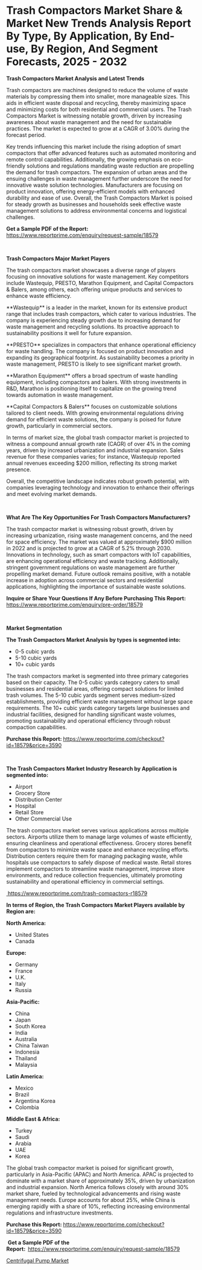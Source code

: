 <p><h1>Trash Compactors Market Share & Market New Trends Analysis Report By Type, By Application, By End-use, By Region, And Segment Forecasts, 2025 - 2032</h1></p><p><strong>Trash Compactors Market Analysis and Latest Trends</strong></p>
<p><p>Trash compactors are machines designed to reduce the volume of waste materials by compressing them into smaller, more manageable sizes. This aids in efficient waste disposal and recycling, thereby maximizing space and minimizing costs for both residential and commercial users. The Trash Compactors Market is witnessing notable growth, driven by increasing awareness about waste management and the need for sustainable practices. The market is expected to grow at a CAGR of 3.00% during the forecast period.</p><p>Key trends influencing this market include the rising adoption of smart compactors that offer advanced features such as automated monitoring and remote control capabilities. Additionally, the growing emphasis on eco-friendly solutions and regulations mandating waste reduction are propelling the demand for trash compactors. The expansion of urban areas and the ensuing challenges in waste management further underscore the need for innovative waste solution technologies. Manufacturers are focusing on product innovation, offering energy-efficient models with enhanced durability and ease of use. Overall, the Trash Compactors Market is poised for steady growth as businesses and households seek effective waste management solutions to address environmental concerns and logistical challenges.</p></p>
<p><strong>Get a Sample PDF of the Report:&nbsp;</strong> <a href="https://www.reportprime.com/enquiry/request-sample/18579?utm_campaign=2243&utm_medium=2&utm_source=Github&utm_content=ia&utm_term=19032025&utm_id=trash-compactors">https://www.reportprime.com/enquiry/request-sample/18579</a></p>
<p>&nbsp;</p>
<p><strong>Trash Compactors Major Market Players</strong></p>
<p><p>The trash compactors market showcases a diverse range of players focusing on innovative solutions for waste management. Key competitors include Wastequip, PRESTO, Marathon Equipment, and Capital Compactors & Balers, among others, each offering unique products and services to enhance waste efficiency.</p><p>**Wastequip** is a leader in the market, known for its extensive product range that includes trash compactors, which cater to various industries. The company is experiencing steady growth due to increasing demand for waste management and recycling solutions. Its proactive approach to sustainability positions it well for future expansion.</p><p>**PRESTO** specializes in compactors that enhance operational efficiency for waste handling. The company is focused on product innovation and expanding its geographical footprint. As sustainability becomes a priority in waste management, PRESTO is likely to see significant market growth.</p><p>**Marathon Equipment** offers a broad spectrum of waste handling equipment, including compactors and balers. With strong investments in R&D, Marathon is positioning itself to capitalize on the growing trend towards automation in waste management.</p><p>**Capital Compactors & Balers** focuses on customizable solutions tailored to client needs. With growing environmental regulations driving demand for efficient waste solutions, the company is poised for future growth, particularly in commercial sectors.</p><p>In terms of market size, the global trash compactor market is projected to witness a compound annual growth rate (CAGR) of over 4% in the coming years, driven by increased urbanization and industrial expansion. Sales revenue for these companies varies; for instance, Wastequip reported annual revenues exceeding $200 million, reflecting its strong market presence.</p><p>Overall, the competitive landscape indicates robust growth potential, with companies leveraging technology and innovation to enhance their offerings and meet evolving market demands.</p></p>
<p>&nbsp;</p>
<p><strong>What Are The Key Opportunities For Trash Compactors Manufacturers?</strong></p>
<p><p>The trash compactor market is witnessing robust growth, driven by increasing urbanization, rising waste management concerns, and the need for space efficiency. The market was valued at approximately $900 million in 2022 and is projected to grow at a CAGR of 5.2% through 2030. Innovations in technology, such as smart compactors with IoT capabilities, are enhancing operational efficiency and waste tracking. Additionally, stringent government regulations on waste management are further propelling market demand. Future outlook remains positive, with a notable increase in adoption across commercial sectors and residential applications, highlighting the importance of sustainable waste solutions.</p></p>
<p><strong>Inquire or Share Your Questions If Any Before Purchasing This Report:</strong> <a href="https://www.reportprime.com/enquiry/pre-order/18579?utm_campaign=2243&utm_medium=2&utm_source=Github&utm_content=ia&utm_term=19032025&utm_id=trash-compactors">https://www.reportprime.com/enquiry/pre-order/18579</a></p>
<p>&nbsp;</p>
<p><strong>Market Segmentation</strong></p>
<p><strong>The Trash Compactors Market Analysis by types is segmented into:</strong></p>
<p><ul><li>0-5 cubic yards</li><li>5-10 cubic yards</li><li>10+ cubic yards</li></ul></p>
<p><p>The trash compactors market is segmented into three primary categories based on their capacity. The 0-5 cubic yards category caters to small businesses and residential areas, offering compact solutions for limited trash volumes. The 5-10 cubic yards segment serves medium-sized establishments, providing efficient waste management without large space requirements. The 10+ cubic yards category targets large businesses and industrial facilities, designed for handling significant waste volumes, promoting sustainability and operational efficiency through robust compaction capabilities.</p></p>
<p><strong>Purchase this Report:&nbsp;</strong><a href="https://www.reportprime.com/checkout?id=18579&price=3590&utm_campaign=2243&utm_medium=2&utm_source=Github&utm_content=ia&utm_term=19032025&utm_id=trash-compactors">https://www.reportprime.com/checkout?id=18579&price=3590</a></p>
<p>&nbsp;</p>
<p><strong>The Trash Compactors Market Industry Research by Application is segmented into:</strong></p>
<p><ul><li>Airport</li><li>Grocery Store</li><li>Distribution Center</li><li>Hospital</li><li>Retail Store</li><li>Other Commercial Use</li></ul></p>
<p><p>The trash compactors market serves various applications across multiple sectors. Airports utilize them to manage large volumes of waste efficiently, ensuring cleanliness and operational effectiveness. Grocery stores benefit from compactors to minimize waste space and enhance recycling efforts. Distribution centers require them for managing packaging waste, while hospitals use compactors to safely dispose of medical waste. Retail stores implement compactors to streamline waste management, improve store environments, and reduce collection frequencies, ultimately promoting sustainability and operational efficiency in commercial settings.</p></p>
<p><a href="https://www.reportprime.com/trash-compactors-r18579?utm_campaign=2243&utm_medium=2&utm_source=Github&utm_content=ia&utm_term=19032025&utm_id=trash-compactors">&nbsp;https://www.reportprime.com/trash-compactors-r18579</a></p>
<p><strong>In terms of Region, the Trash Compactors Market Players available by Region are:</strong></p>
<p>
    <p> <strong> North America: </strong>
        <ul>
            <li>United States</li>
            <li>Canada</li>
        </ul>
        </p> 
    <p> <strong> Europe: </strong>
        <ul>
            <li>Germany</li>
            <li>France</li>
            <li>U.K.</li>
            <li>Italy</li>
            <li>Russia</li>
        </ul>
        </p> 
    <p> <strong> Asia-Pacific: </strong>
        <ul>
            <li>China</li>
            <li>Japan</li>
            <li>South Korea</li>
            <li>India</li>
            <li>Australia</li>
            <li>China Taiwan</li>
            <li>Indonesia</li>
            <li>Thailand</li>
            <li>Malaysia</li>
        </ul>
        </p> 
    <p> <strong> Latin America: </strong>
        <ul>
            <li>Mexico</li>
            <li>Brazil</li>
            <li>Argentina Korea</li>
            <li>Colombia</li>
        </ul>
        </p> 
    <p> <strong> Middle East & Africa: </strong>
        <ul>
            <li>Turkey</li>
            <li>Saudi</li>
            <li>Arabia</li>
            <li>UAE</li>
            <li>Korea</li>
        </ul>
    </p>
    </p>
<p><p>The global trash compactor market is poised for significant growth, particularly in Asia-Pacific (APAC) and North America. APAC is projected to dominate with a market share of approximately 35%, driven by urbanization and industrial expansion. North America follows closely with around 30% market share, fueled by technological advancements and rising waste management needs. Europe accounts for about 25%, while China is emerging rapidly with a share of 10%, reflecting increasing environmental regulations and infrastructure investments.</p></p>
<p><strong>Purchase this Report: </strong><a href="https://www.reportprime.com/checkout?id=18579&price=3590&utm_campaign=2243&utm_medium=2&utm_source=Github&utm_content=ia&utm_term=19032025&utm_id=trash-compactors">https://www.reportprime.com/checkout?id=18579&price=3590</a></p>
<p>&nbsp;<strong>Get a Sample PDF of the Report:&nbsp;&nbsp;</strong><a href="https://www.reportprime.com/enquiry/request-sample/18579?utm_campaign=2243&utm_medium=2&utm_source=Github&utm_content=ia&utm_term=19032025&utm_id=trash-compactors">https://www.reportprime.com/enquiry/request-sample/18579</a></p>
<p><strong></strong></p>
<p><p><a href="https://github.com/alawnhvicay/Market-Research-Report-List-1/blob/main/centrifugal-pump-market.md?utm_campaign=2243&utm_medium=2&utm_source=Github&utm_content=ia&utm_term=19032025&utm_id=trash-compactors">Centrifugal Pump Market</a></p></p>